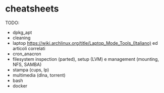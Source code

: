 # cheatsheets

TODO:

- dpkg_apt
- cleaning
- laptop https://wiki.archlinux.org/title/Laptop_Mode_Tools_(Italiano) 
  ed articoli correlati
- cron_anacron
- filesystem inspection (parted), setup (LVM) e
  management (mounting, NFS, SAMBA) 
- stampa (cups, lp)
- multimedia (dlna, torrent)
- bash
- docker
